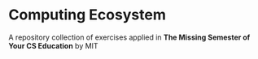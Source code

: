 # Computing Ecosystem
A repository collection of exercises applied in <b>The Missing Semester of Your CS Education</b> by MIT
